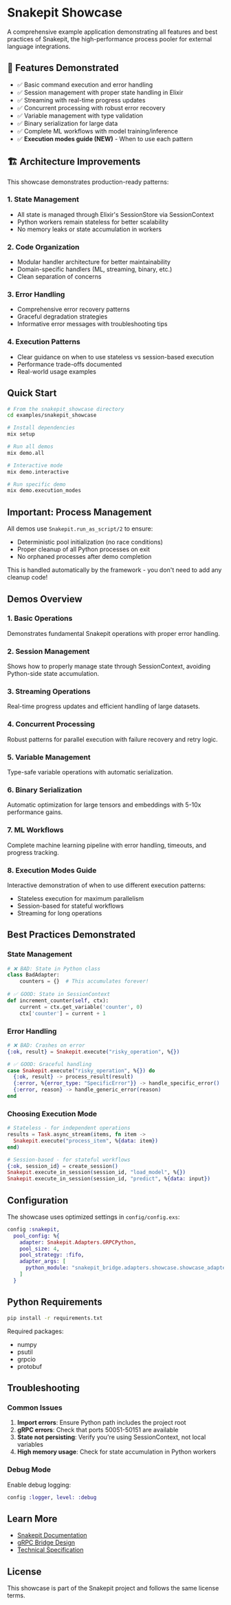 # Snakepit Showcase

A comprehensive example application demonstrating all features and best practices of Snakepit, the high-performance process pooler for external language integrations.

## 🚀 Features Demonstrated

- ✅ Basic command execution and error handling
- ✅ Session management with proper state handling in Elixir
- ✅ Streaming with real-time progress updates
- ✅ Concurrent processing with robust error recovery
- ✅ Variable management with type validation
- ✅ Binary serialization for large data
- ✅ Complete ML workflows with model training/inference
- ✅ **Execution modes guide (NEW)** - When to use each pattern

## 🏗️ Architecture Improvements

This showcase demonstrates production-ready patterns:

### 1. State Management
- All state is managed through Elixir's SessionStore via SessionContext
- Python workers remain stateless for better scalability
- No memory leaks or state accumulation in workers

### 2. Code Organization
- Modular handler architecture for better maintainability
- Domain-specific handlers (ML, streaming, binary, etc.)
- Clean separation of concerns

### 3. Error Handling
- Comprehensive error recovery patterns
- Graceful degradation strategies
- Informative error messages with troubleshooting tips

### 4. Execution Patterns
- Clear guidance on when to use stateless vs session-based execution
- Performance trade-offs documented
- Real-world usage examples

## Quick Start

```bash
# From the snakepit_showcase directory
cd examples/snakepit_showcase

# Install dependencies
mix setup

# Run all demos
mix demo.all

# Interactive mode
mix demo.interactive

# Run specific demo
mix demo.execution_modes
```

## Important: Process Management

All demos use `Snakepit.run_as_script/2` to ensure:
- Deterministic pool initialization (no race conditions)
- Proper cleanup of all Python processes on exit
- No orphaned processes after demo completion

This is handled automatically by the framework - you don't need to add any cleanup code!

## Demos Overview

### 1. Basic Operations
Demonstrates fundamental Snakepit operations with proper error handling.

### 2. Session Management
Shows how to properly manage state through SessionContext, avoiding Python-side state accumulation.

### 3. Streaming Operations
Real-time progress updates and efficient handling of large datasets.

### 4. Concurrent Processing
Robust patterns for parallel execution with failure recovery and retry logic.

### 5. Variable Management
Type-safe variable operations with automatic serialization.

### 6. Binary Serialization
Automatic optimization for large tensors and embeddings with 5-10x performance gains.

### 7. ML Workflows
Complete machine learning pipeline with error handling, timeouts, and progress tracking.

### 8. Execution Modes Guide
Interactive demonstration of when to use different execution patterns:
- Stateless execution for maximum parallelism
- Session-based for stateful workflows
- Streaming for long operations

## Best Practices Demonstrated

### State Management
```python
# ❌ BAD: State in Python class
class BadAdapter:
    counters = {}  # This accumulates forever!
    
# ✅ GOOD: State in SessionContext
def increment_counter(self, ctx):
    current = ctx.get_variable('counter', 0)
    ctx['counter'] = current + 1
```

### Error Handling
```elixir
# ❌ BAD: Crashes on error
{:ok, result} = Snakepit.execute("risky_operation", %{})

# ✅ GOOD: Graceful handling
case Snakepit.execute("risky_operation", %{}) do
  {:ok, result} -> process_result(result)
  {:error, %{error_type: "SpecificError"}} -> handle_specific_error()
  {:error, reason} -> handle_generic_error(reason)
end
```

### Choosing Execution Mode
```elixir
# Stateless - for independent operations
results = Task.async_stream(items, fn item ->
  Snakepit.execute("process_item", %{data: item})
end)

# Session-based - for stateful workflows
{:ok, session_id} = create_session()
Snakepit.execute_in_session(session_id, "load_model", %{})
Snakepit.execute_in_session(session_id, "predict", %{data: input})
```

## Configuration

The showcase uses optimized settings in `config/config.exs`:

```elixir
config :snakepit,
  pool_config: %{
    adapter: Snakepit.Adapters.GRPCPython,
    pool_size: 4,
    pool_strategy: :fifo,
    adapter_args: [
      python_module: "snakepit_bridge.adapters.showcase.showcase_adapter.ShowcaseAdapter"
    ]
  }
```

## Python Requirements

```bash
pip install -r requirements.txt
```

Required packages:
- numpy
- psutil
- grpcio
- protobuf

## Troubleshooting

### Common Issues

1. **Import errors**: Ensure Python path includes the project root
2. **gRPC errors**: Check that ports 50051-50151 are available
3. **State not persisting**: Verify you're using SessionContext, not local variables
4. **High memory usage**: Check for state accumulation in Python workers

### Debug Mode

Enable debug logging:
```elixir
config :logger, level: :debug
```

## Learn More

- [Snakepit Documentation](../../README.md)
- [gRPC Bridge Design](../../README_GRPC_BRIDGE.md)
- [Technical Specification](docs/showcase-improvements-technical-spec.md)

## License

This showcase is part of the Snakepit project and follows the same license terms.